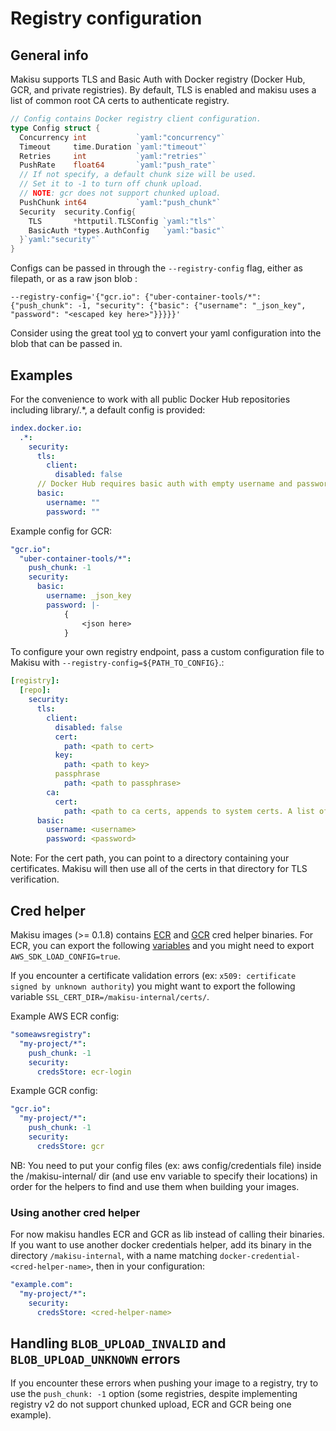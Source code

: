 # Registry configuration

## General info
Makisu supports TLS and Basic Auth with Docker registry (Docker Hub, GCR, and private registries).
By default, TLS is enabled and makisu uses a list of common root CA certs to authenticate registry.
```go
// Config contains Docker registry client configuration.
type Config struct {
  Concurrency int           `yaml:"concurrency"`
  Timeout     time.Duration `yaml:"timeout"`
  Retries     int           `yaml:"retries"`
  PushRate    float64       `yaml:"push_rate"`
  // If not specify, a default chunk size will be used.
  // Set it to -1 to turn off chunk upload.
  // NOTE: gcr does not support chunked upload.
  PushChunk int64           `yaml:"push_chunk"`
  Security  security.Config{
    TLS       *httputil.TLSConfig `yaml:"tls"`
    BasicAuth *types.AuthConfig   `yaml:"basic"`
  }`yaml:"security"`
}
```

Configs can be passed in through the `--registry-config` flag, either as filepath, or as a raw json blob :
```
--registry-config='{"gcr.io": {"uber-container-tools/*": {"push_chunk": -1, "security": {"basic": {"username": "_json_key", "password": "<escaped key here>"}}}}}'
```
Consider using the great tool [yq](https://github.com/kislyuk/yq) to convert your yaml configuration into the blob that can be passed in.


## Examples
For the convenience to work with all public Docker Hub repositories including library/.*, a default config is provided:
```yaml
index.docker.io:
  .*:
    security:
      tls:
        client:
          disabled: false
      // Docker Hub requires basic auth with empty username and password for all public repositories.
      basic:
        username: ""
        password: ""
```

Example config for GCR:
```yaml
"gcr.io":
  "uber-container-tools/*":
    push_chunk: -1
    security:
      basic:
        username: _json_key
        password: |-
            {
                <json here>
            }
```

To configure your own registry endpoint, pass a custom configuration file to Makisu with `--registry-config=${PATH_TO_CONFIG}`.:
```yaml
[registry]:
  [repo]:
    security:
      tls:
        client:
          disabled: false
          cert:
            path: <path to cert>
          key:
            path: <path to key>
          passphrase
            path: <path to passphrase>
        ca:
          cert:
            path: <path to ca certs, appends to system certs. A list of common ca certs are used if empty>
      basic:
        username: <username>
        password: <password>
```
Note: For the cert path, you can point to a directory containing your certificates. Makisu will then use all of the certs in that
directory for TLS verification.

## Cred helper

Makisu images (>= 0.1.8) contains [ECR](https://github.com/awslabs/amazon-ecr-credential-helper) and [GCR](https://github.com/GoogleCloudPlatform/docker-credential-gcr) cred helper binaries.
For ECR, you can export the following [variables](https://docs.aws.amazon.com/cli/latest/userguide/cli-configure-envvars.html) and you might need to export `AWS_SDK_LOAD_CONFIG=true`.

If you encounter a certificate validation errors (ex: `x509: certificate signed by unknown authority`) you might want to export the following variable `SSL_CERT_DIR=/makisu-internal/certs/`.

Example AWS ECR config:
```yaml
"someawsregistry":
  "my-project/*":
    push_chunk: -1
    security:
      credsStore: ecr-login
```

Example GCR config:
```yaml
"gcr.io":
  "my-project/*":
    push_chunk: -1
    security:
      credsStore: gcr
```

NB: You need to put your config files (ex: aws config/credentials file) inside the /makisu-internal/ dir (and use env variable to specify their locations) in order for the helpers to find and use them when building your images.

### Using another cred helper

For now makisu handles ECR and GCR as lib instead of calling their binaries.
If you want to use another docker credentials helper, add its binary in the directory `/makisu-internal`, with a name matching `docker-credential-<cred-helper-name>`, then in your configuration:
```yaml
"example.com":
  "my-project/*":
    security:
      credsStore: <cred-helper-name>
```

## Handling `BLOB_UPLOAD_INVALID` and `BLOB_UPLOAD_UNKNOWN` errors

If you encounter these errors when pushing your image to a registry, try to use the `push_chunk: -1` option (some registries, despite implementing registry v2 do not support chunked upload, ECR and GCR being one example).
